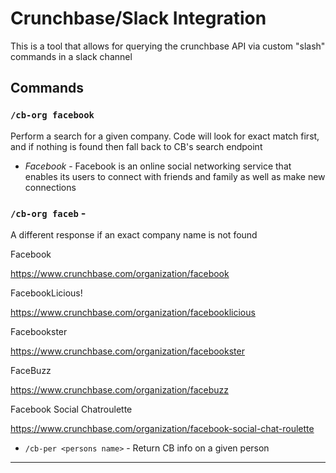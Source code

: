# Crunchbase/Slack Integration

This is a tool that allows for querying the crunchbase API via custom "slash" commands in a slack channel

## Commands

### `/cb-org facebook`
 
Perform a search for a given company. Code will look for exact match first, and if nothing is found then fall back to CB's search endpoint
 
 * _Facebook_ - Facebook is an online social networking service that enables its users to connect with friends and family as well as make new connections
 
### `/cb-org faceb` - 

A different response if an exact company name is not found

Facebook
 
https://www.crunchbase.com/organization/facebook
 
FacebookLicious!
 
https://www.crunchbase.com/organization/facebooklicious
 
Facebookster
 
https://www.crunchbase.com/organization/facebookster

FaceBuzz
 
https://www.crunchbase.com/organization/facebuzz
 
Facebook Social Chatroulette
 
https://www.crunchbase.com/organization/facebook-social-chat-roulette
 
 * `/cb-per <persons name>` - Return CB info on a given person
 
---